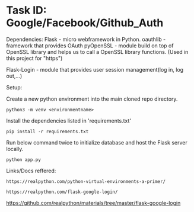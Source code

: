 # Task ID: Google/Facebook/Github_Auth

Dependencies: 
Flask - micro webframework in Python.
oauthlib  - framework that provides OAuth
pyOpenSSL - module build on top of OpenSSL library and helps us to call a OpenSSL library functions.
(Used in this project for "https")

Flask-Login - module that provides user session management(log in, log out,...)

Setup:

Create a new python environment into the main cloned repo directory.

```
python3 -m venv <environmentname>
```

Install the dependencies listed in 'requirements.txt'
```
pip install -r requirements.txt
```

Run below command twice to initialize database and host the Flask server locally.
```
python app.py
```

Links/Docs reffered:
```
https://realpython.com/python-virtual-environments-a-primer/
```
```
https://realpython.com/flask-google-login/
```
https://github.com/realpython/materials/tree/master/flask-google-login
```




